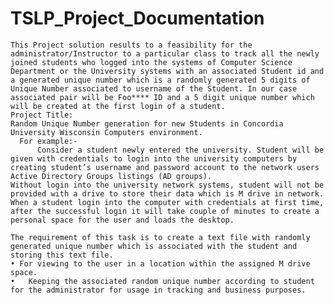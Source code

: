 # TSLP_Project_Documentation

    This Project solution results to a feasibility for the administrator/Instructor to a particular class to track all the newly joined students who logged into the systems of Computer Science Department or the University systems with an associated Student id and a generated unique number which is a randomly generated 5 digits of Unique Number associated to username of the Student. In our case associated pair will be Foo**** ID and a 5 digit unique number which will be created at the first login of a student. 
    Project Title:
    Random Unique Number generation for new Students in Concordia University Wisconsin Computers environment. 
      For example:- 
          Consider a student newly entered the university. Student will be given with credentials to login into the university computers by creating student’s username and password account to the network users Active Directory Groups listings (AD groups). 
    Without login into the university network systems, student will not be provided with a drive to store their data which is M drive in network. When a student login into the computer with credentials at first time, after the successful login it will take couple of minutes to create a personal space for the user and loads the desktop. 

    The requirement of this task is to create a text file with randomly generated unique number which is associated with the student and storing this text file. 
    • For viewing to the user in a location within the assigned M drive space. 
    •	Keeping the associated random unique number according to student for the administrator for usage in tracking and business purposes. 
